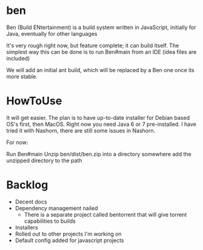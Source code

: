 ben
===

Ben (Build ENtertainment) is a build system written in JavaScript, initially for Java, eventually for other languages


It's very rough right now, but feature complete; it can build itself.
The simplest way this can be done is to run Ben#main from an IDE (idea files are included)

We will add an initial ant build, which will be replaced by a Ben one once its more stable.

HowToUse
========

It will get easier.  The plan is to have up-to-date installer for Debian based OS's first, then MacOS.
Right now you need Java 6 or 7 pre-installed.  I have tried it with Nashorn, there are still some issues in Nashorn.

For now:

Run Ben#main
Unzip ben/dist/ben.zip into a directory somewhere
add the unzipped directory to the path



Backlog
=======

 - Decent docs
 - Dependency management nailed
    - There is a separate project called bentorrent that will give torrent capabilities to builds
 - Installers
 - Rolled out to other projects I'm working on
 - Default config added for javascript projects
